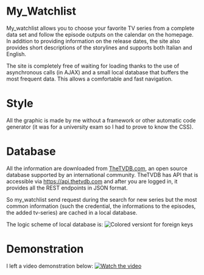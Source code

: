 # My_Watchlist

My_watchlist allows you to choose your favorite TV series from a complete data set and follow the episode outputs on the calendar on the homepage. In addition to providing information on the release dates, the site also provides short descriptions of the storylines and supports both Italian and English.

The site is completely free of waiting for loading thanks to the use of asynchronous calls (in AJAX) and a small local database that buffers the most frequent data. This allows a comfortable and fast navigation.

# Style
All the graphic is made by me without a framework or other automatic code generator (it was for a university exam so I had to prove to know the CSS).


# Database
All the information are downloaded from [TheTVDB.com](https://www.thetvdb.com/), an open source database supported by an international community. TheTVDB has API that is accessible via https://api.thetvdb.com and after you are logged in, it provides all the REST endpoints in JSON format.
         
So my_watchlist send request during the search for new series but the most common information (such the credential, the informations to the episodes, the added tv-series) are cached in a local database.

The logic scheme of local database is:
![Colored versiont for foreign keys](https://drlux.github.io/db_watchlist.JPG)

# Demonstration
I left a video demonstration below:
[![Watch the video](https://drlux.github.io/watchlist.JPG)](https://youtu.be/kd1NAzdPOdU)

